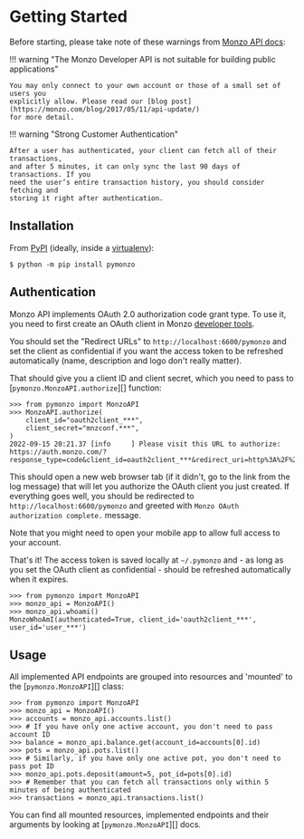 # Getting Started
Before starting, please take note of these warnings from [Monzo API docs]:

!!! warning "The Monzo Developer API is not suitable for building public applications"

    You may only connect to your own account or those of a small set of users you
    explicitly allow. Please read our [blog post](https://monzo.com/blog/2017/05/11/api-update/)
    for more detail.

!!! warning "Strong Customer Authentication"

    After a user has authenticated, your client can fetch all of their transactions,
    and after 5 minutes, it can only sync the last 90 days of transactions. If you
    need the user’s entire transaction history, you should consider fetching and
    storing it right after authentication.

## Installation
From [PyPI] (ideally, inside a [virtualenv]):

```console
$ python -m pip install pymonzo
```

## Authentication
Monzo API implements OAuth 2.0 authorization code grant type. To use it, you need
to first create an OAuth client in Monzo [developer tools][monzo developer tools].

You should set the "Redirect URLs" to `http://localhost:6600/pymonzo` and set the
client as confidential if you want the access token to be refreshed automatically
(name, description and logo don't really matter).

That should give you a client ID and client secret, which you need to pass to
[`pymonzo.MonzoAPI.authorize`][] function:

```pycon
>>> from pymonzo import MonzoAPI
>>> MonzoAPI.authorize(
    client_id="oauth2client_***",
    client_secret="mnzconf.***",
)
2022-09-15 20:21.37 [info     ] Please visit this URL to authorize: https://auth.monzo.com/?response_type=code&client_id=oauth2client_***&redirect_uri=http%3A%2F%2Flocalhost%3A6600%2Fpymonzo&state=PY5VAKZwwrdOz8qyzzEojb90vFp78S
```

This should open a new web browser tab (if it didn't, go to the link from the
log message) that will let you authorize the OAuth client you just created. If
everything goes well, you should be redirected to `http://localhost:6600/pymonzo`
and greeted with `Monzo OAuth authorization complete.` message.

Note that you might need to open your mobile app to allow full access to your account.

That's it! The access token is saved locally at `~/.pymonzo` and - as long as you set
the OAuth client as confidential - should be refreshed automatically when it expires.

```pycon
>>> from pymonzo import MonzoAPI
>>> monzo_api = MonzoAPI()
>>> monzo_api.whoami()
MonzoWhoAmI(authenticated=True, client_id='oauth2client_***', user_id='user_***')
```

## Usage
All implemented API endpoints are grouped into resources and 'mounted' to the
[`pymonzo.MonzoAPI`][] class:

```pycon
>>> from pymonzo import MonzoAPI
>>> monzo_api = MonzoAPI()
>>> accounts = monzo_api.accounts.list()
>>> # If you have only one active account, you don't need to pass account ID
>>> balance = monzo_api.balance.get(account_id=accounts[0].id)
>>> pots = monzo_api.pots.list()
>>> # Similarly, if you have only one active pot, you don't need to pass pot ID
>>> monzo_api.pots.deposit(amount=5, pot_id=pots[0].id)
>>> # Remember that you can fetch all transactions only within 5 minutes of being authenticated
>>> transactions = monzo_api.transactions.list()
```

You can find all mounted resources, implemented endpoints and their arguments by
looking at [`pymonzo.MonzoAPI`][] docs.


[monzo developer tools]: https://developers.monzo.com/
[monzo api docs]: https://docs.monzo.com/
[pypi]: https://pypi.org/
[virtualenv]: https://packaging.python.org/en/latest/guides/installing-using-pip-and-virtual-environments/

